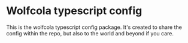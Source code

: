 # Wolfcola typescript config

This is the wolfcola typescript config package. It's created to share the config within the repo,
but also to the world and beyond if you care.
